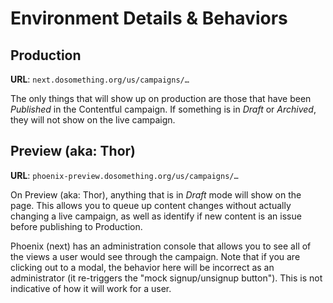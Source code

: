 # Environment Details & Behaviors

## Production

**URL**: `next.dosomething.org/us/campaigns/…`

The only things that will show up on production are those that have been _Published_ in the Contentful campaign. If something is in _Draft_ or _Archived_, they will not show on the live campaign.

## Preview (aka: Thor)

**URL**: `phoenix-preview.dosomething.org/us/campaigns/…`

On Preview (aka: Thor), anything that is in _Draft_ mode will show on the page. This allows you to queue up content changes without actually changing a live campaign, as well as identify if new content is an issue before publishing to Production.

Phoenix (next) has an administration console that allows you to see all of the views a user would see through the campaign. Note that if you are clicking out to a modal, the behavior here will be incorrect as an administrator (it re-triggers the "mock signup/unsignup button"). This is not indicative of how it will work for a user.
